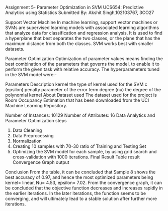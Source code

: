 Assignment 5- Parameter Optimization in SVM
UCS654: Predictive Analytics using Statistics
Submitted By: Akshit Singh,102103767, 3CO27

Support Vector Machine
In machine learning, support vector machines or SVMs are supervised learning models with associated learning algorithms that analyze data for classification and regression analysis. It is used to find a hyperplane that best separates the two classes, or the plane that has the maximum distance from both the classes. SVM works best with smaller datasets.

Parameter Optimization
Optimization of parameter values means finding the best combination of the parameters that governs the model, to enable it to perform the given task with relative accuracy. The hyperparameters tuned in the SVM model were:-

Parameters	Description
kernel	the type of kernel used for the SVM
c (epsilon)	penalty parameter of the error term
degree (nu)	the degree of the polynomial kernel
About Dataset used
The dataset used for the project is Room Occupancy Estimation that has been downloaded from the UCI Machine Learning Repository.

Number of Instances: 10129
Number of Attributes: 16
Data Analytics and Parameter Optimization steps
1. Data Cleaning
2. Data Preprocessing
3. Normalization
4. Creating 10 samples with 70-30 ratio of Training and Testing Set
5. Optimizing the SVM model for each sample, by using grid search and cross-validation with 1000 iterations.
Final Result Table
result
Convergence Graph
output

Conclusion
From the table, it can be concluded that Sample 8 shows the best accuracy of 0.97, and hence the most optimized parameters being kernel= linear, Nu= 4.53, epsilon= 7.02. From the convergence graph, it can be concluded that the objective function decreases and increases rapidly in the earlier iterations. In the later iterations, the function seems to be converging, and will ultimately lead to a stable solution after further more iterations.

